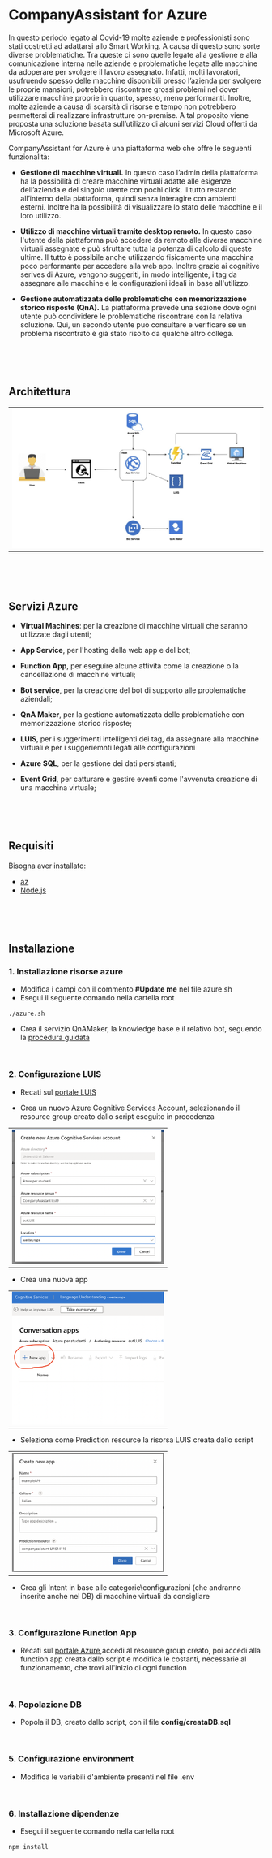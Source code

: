 # CompanyAssistant for Azure

In questo periodo legato al Covid-19 molte aziende e professionisti sono stati costretti ad adattarsi allo Smart Working. A causa di questo sono sorte diverse problematiche. Tra queste ci sono quelle legate alla gestione e alla comunicazione interna nelle aziende e problematiche legate alle macchine da adoperare per svolgere il lavoro assegnato. 
Infatti, molti lavoratori, usufruendo spesso delle macchine disponibili presso l’azienda per svolgere le proprie mansioni, potrebbero riscontrare grossi problemi nel dover utilizzare macchine proprie in quanto, spesso, meno performanti. Inoltre, molte aziende a causa di scarsità di risorse e tempo non potrebbero permettersi di realizzare infrastrutture on-premise.
A tal proposito viene proposta una soluzione basata sull’utilizzo di alcuni servizi Cloud offerti da Microsoft Azure.

CompanyAssistant for Azure è una piattaforma web che offre le seguenti funzionalità:

* **Gestione di macchine virtuali.** In questo caso l’admin della piattaforma ha la possibilità di creare macchine virtuali adatte alle esigenze dell’azienda e del singolo utente con pochi click. Il tutto restando all’interno della piattaforma, quindi senza interagire con ambienti esterni. Inoltre ha la possibilità di visualizzare lo stato delle macchine e il loro utilizzo.

* **Utilizzo di macchine virtuali tramite desktop remoto.** In questo caso l'utente della piattaforma può accedere da remoto alle diverse macchine virtuali assegnate e può sfruttare tutta la potenza di calcolo di queste ultime. Il tutto è possibile anche utilizzando fisicamente una macchina poco performante per accedere alla web app. Inoltre grazie ai cognitive serives di Azure, vengono suggeriti, in modo intelligente, i tag da assegnare alle macchine e le configurazioni ideali in base all'utilizzo.

* **Gestione automatizzata delle problematiche con memorizzazione storico risposte (QnA).** La piattaforma prevede una sezione dove ogni utente può condividere le problematiche riscontrare con la relativa soluzione. Qui, un secondo utente può consultare e verificare se un problema riscontrato è già stato risolto da qualche altro collega.

<br><br><br>
## Architettura 
||
|:---:|
|<img src="./doc/img/arc.jpeg" alt="drawing"/>|

<br><br><br>
## Servizi Azure


* **Virtual Machines**: per la creazione di macchine virtuali che saranno utilizzate dagli utenti;

* **App Service**, per l'hosting della web app e del bot;

* **Function App**, per eseguire alcune attività come la creazione o la cancellazione di macchine virtuali;

* **Bot service**, per la creazione del bot di supporto alle problematiche aziendali;

* **QnA Maker**, per la gestione automatizzata delle problematiche con memorizzazione storico risposte;

* **LUIS**, per i suggerimenti intelligenti dei tag, da assegnare alla macchine virtuali e per i suggeriemnti legati alle configurazioni

* **Azure SQL**, per la gestione dei dati persistanti;

* **Event Grid**, per catturare e gestire eventi come l'avvenuta creazione di una macchina virtuale;

<br><br><br>
## Requisiti
Bisogna aver installato:
* [az](https://docs.microsoft.com/it-it/cli/azure/install-azure-cli)
* [Node.js](https://nodejs.org/it/download/)


<br><br><br>
## Installazione

### 1. Installazione risorse azure
* Modifica i campi con il commento **#Update me** nel file azure.sh
* Esegui il seguente comando nella cartella root 
```shell
./azure.sh
```

* Crea il servizio QnAMaker, la knowledge base e il relativo bot, seguendo la [procedura guidata](https://www.qnamaker.ai/Create)

<br>

### 2. Configurazione LUIS
* Recati sul [portale LUIS](https://www.luis.ai/applications)

* Crea un nuovo Azure Cognitive Services Account, selezionando il resource group creato dallo script eseguito in precedenza
  
||
|:---:|
|<img src="./doc/img/3.png" alt="drawing" width="300"/>|


* Crea una nuova app
  
||
|:---:|
|<img src="./doc/img/2.png" alt="drawing" width="300"/>|

* Seleziona come Prediction resource la risorsa LUIS creata dallo script
  
||
|:---:|
|<img src="./doc/img/1.png" alt="drawing" width="300"/>|


* Crea gli Intent in base alle categorie\configurazioni (che andranno inserite anche nel DB) di macchine virtuali da consigliare 

<br>

### 3. Configurazione Function App
* Recati sul [portale Azure](https://portal.azure.com/#blade/HubsExtension/BrowseResourceGroups),accedi al resource group creato, poi accedi alla function app creata dallo script e modifica le costanti, necessarie al funzionamento, che trovi all'inizio di ogni function
<br>

### 4. Popolazione DB
* Popola il DB, creato dallo script, con il file **config/creataDB.sql**
<br>

### 5. Configurazione environment
* Modifica le variabili d'ambiente presenti nel file .env
<br>

### 6. Installazione dipendenze
* Esegui il seguente comando nella cartella root 
```shell
npm install
```
